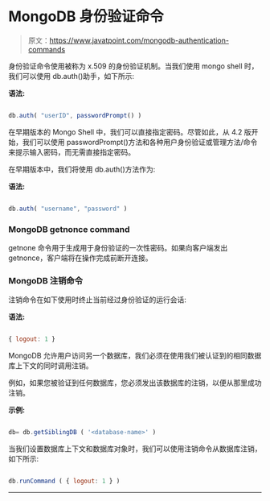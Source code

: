 # MongoDB 身份验证命令

> 原文：<https://www.javatpoint.com/mongodb-authentication-commands>

身份验证命令使用被称为 x.509 的身份验证机制。当我们使用 mongo shell 时，我们可以使用 db.auth()助手，如下所示:

**语法:**

```js

db.auth( "userID", passwordPrompt() )

```

在早期版本的 Mongo Shell 中，我们可以直接指定密码。尽管如此，从 4.2 版开始，我们可以使用 passwordPrompt()方法和各种用户身份验证或管理方法/命令来提示输入密码，而无需直接指定密码。

在早期版本中，我们将使用 db.auth()方法作为:

**语法:**

```js

db.auth( "username", "password" )

```

### MongoDB getnonce command

getnone 命令用于生成用于身份验证的一次性密码。如果向客户端发出 getnonce，客户端将在操作完成前断开连接。

### MongoDB 注销命令

注销命令在如下使用时终止当前经过身份验证的运行会话:

**语法:**

```js

{ logout: 1 }

```

MongoDB 允许用户访问另一个数据库，我们必须在使用我们被认证到的相同数据库上下文的同时调用注销。

例如，如果您被验证到任何数据库，您必须发出该数据库的注销，以便从那里成功注销。

**示例:**

```js

db= db.getSiblingDB ( '<database-name>' )

```

当我们设置数据库上下文和数据库对象时，我们可以使用注销命令从数据库注销，如下所示:

```js

db.runCommand ( { logout: 1 } )

```

* * *